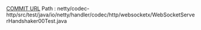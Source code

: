 [COMMIT URL](https://github.com/netty/netty/commit/4ce994dd4fe58a03fa25b0911e5b3a2079b33692)
Path : netty/codec-http/src/test/java/io/netty/handler/codec/http/websocketx/WebSocketServerHandshaker00Test.java